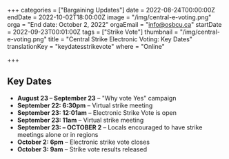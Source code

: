 +++
categories = ["Bargaining Updates"]
date = 2022-08-24T00:00:00Z
endDate = 2022-10-02T18:00:00Z
image = "/img/central-e-voting.png"
orga = "End date: October 2, 2022"
orgaEmail = "info@osbcu.ca"
startDate = 2022-09-23T00:01:00Z
tags = ["Strike Vote"]
thumbnail = "/img/central-e-voting.png"
title = "Central Strike Electronic Voting: Key Dates"
translationKey = "keydatesstrikevote"
where = "Online"

+++
## Key Dates

* **August 23 – September 23** – "Why vote Yes" campaign
* **September 22: 6:30pm** – Virtual strike meeting
* **September 23: 12:01am** – Electronic Strike Vote is open
* **September 23: 11am** – Virtual strike meeting
* **September 23: – OCTOBER 2** – Locals encouraged to have strike meetings alone or in regions
* **October 2: 6pm** – Electronic strike vote closes
* **October 3: 9am** – Strike vote results released